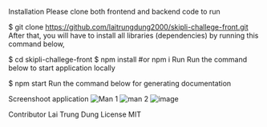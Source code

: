 Installation
Please clone both frontend and backend code to run

$ git clone https://github.com/laitrungdung2000/skipli-challege-front.git
After that, you will have to install all libraries (dependencies) by running this command below,

$ cd skipli-challege-front
$ npm install #or npm i
Run
Run the command below to start application locally

$ npm start
Run the command below for generating documentation

Screenshoot application
![Man 1](https://user-images.githubusercontent.com/41796839/217316788-ea7de472-9148-48b1-9b45-fa815d127fc6.PNG)
![man 2](https://user-images.githubusercontent.com/41796839/217319248-47bb7e27-ecba-41f6-a7e6-dd41931b957e.PNG)
![image](https://user-images.githubusercontent.com/41796839/217320272-fa0b4fb4-4e69-4411-a127-7b9980ed9eb1.png)

Contributor
Lai Trung Dung
License
MIT
